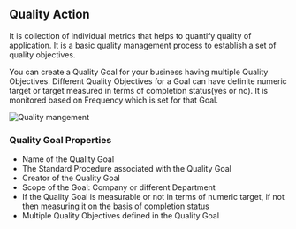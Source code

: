 ## Quality Action

  It is collection of individual metrics that helps to quantify quality of application. It is a basic quality management process to establish a set of quality objectives.

 You can create a Quality Goal for your business having multiple Quality Objectives. Different Quality Objectives for a Goal can have definite numeric target or target measured in terms of completion status(yes or no). It is monitored based on Frequency which is set for that Goal.

<img class="screenshot" alt="Quality mangement" src="{{docs_base_url}}/assets/img/quality-management/Quality-goal.png">

### Quality Goal Properties

 - Name of the Quality Goal
 - The Standard Procedure associated with the Quality Goal
 - Creator of the Quality Goal
 - Scope of the Goal: Company or different Department
 - If the Quality Goal is measurable or not in terms of numeric target, if not then measuring it on the basis of completion status
 - Multiple Quality Objectives defined in the Quality Goal